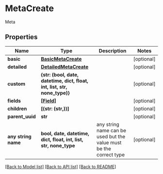 # MetaCreate

Meta

## Properties
Name | Type | Description | Notes
------------ | ------------- | ------------- | -------------
**basic** | [**BasicMetaCreate**](BasicMetaCreate.md) |  | [optional] 
**detailed** | [**DetailedMetaCreate**](DetailedMetaCreate.md) |  | [optional] 
**custom** | **{str: (bool, date, datetime, dict, float, int, list, str, none_type)}** |  | [optional] 
**fields** | [**[Field]**](Field.md) |  | [optional] 
**children** | **[{str: (str,)}]** |  | [optional] 
**parent_uuid** | **str** |  | [optional] 
**any string name** | **bool, date, datetime, dict, float, int, list, str, none_type** | any string name can be used but the value must be the correct type | [optional]

[[Back to Model list]](../README.md#documentation-for-models) [[Back to API list]](../README.md#documentation-for-api-endpoints) [[Back to README]](../README.md)


